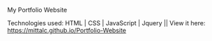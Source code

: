 

My Portfolio Website 

Technologies used: HTML | CSS | JavaScript | Jquery ||
View it here: https://mittalc.github.io/Portfolio-Website
